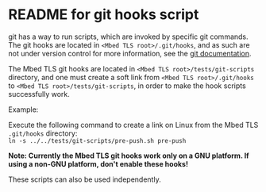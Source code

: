 README for git hooks script===========================git has a way to run scripts, which are invoked by specific git commands.The git hooks are located in `<Mbed TLS root>/.git/hooks`, and as such are not under version controlfor more information, see the [git documentation](https://git-scm.com/docs/githooks).The Mbed TLS git hooks are located in `<Mbed TLS root>/tests/git-scripts` directory, and one must create a soft link from `<Mbed TLS root>/.git/hooks` to `<Mbed TLS root>/tests/git-scripts`, in order to make the hook scripts successfully work.Example:Execute the following command to create a link on Linux from the Mbed TLS `.git/hooks` directory:  `ln -s ../../tests/git-scripts/pre-push.sh pre-push`**Note: Currently the Mbed TLS git hooks work only on a GNU platform. If using a non-GNU platform, don't enable these hooks!**These scripts can also be used independently.